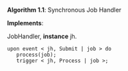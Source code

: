 **Algorithm 1.1**: Synchronous Job Handler

**Implements**:

   JobHandler, **instance** jh.

```
upon event < jh, Submit | job > do
   process(job);
   trigger < jh, Process | job >;
```
